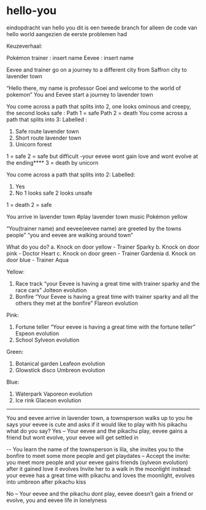 # hello-you
eindopdracht van hello you
dit is een tweede branch for alleen de code van hello world aangezien de eerste problemen had

Keuzeverhaal:

Pokémon trainer : insert name
Eevee : insert name

Eevee and trainer go on a journey to a different city from Saffron city to lavender town

“Hello there, my name is professor Goei and welcome to the world of pokemon”
You and Eevee start a journey to lavender town

You come across a path that splits into 2, one looks ominous and creepy, the second looks safe :
Path 1 = safe
Path 2 = death
You come across a path that splits into 3:
Labelled :
1.	Safe route lavender town
2.	Short route lavender town
3.	Unicorn forest

1 = safe
2 = safe but difficult -your eevee wont gain love and wont evolve at the ending****
3 = death by unicorn

You come across a path that splits into 2:
Labelled:
1.	Yes
2.	No
1 looks safe
2 looks unsafe

1 = death 
2 = safe

You arrive in lavender town
#play lavender town music Pokémon yellow

“You(trainer name) and eevee(eevee name) are greeted by the towns people”
“you and eevee are walking around town”

What do you do?
a.	Knock on door yellow - Trainer Sparky
b.	Knock on door pink - Doctor Heart
c.	Knock on door green - Trainer Gardenia
d.	Knock on door blue - Trainer Aqua

Yellow:
1.	Race track
“your Eevee is having a great time with trainer sparky and the race cars”
Jolteon evolution
2.	Bonfire
“Your Eevee is having a great time with trainer sparky and all the others they met at the bonfire”
Flareon evolution


Pink:
1.	Fortune teller
“Your eevee is having a great time with the fortune teller”
 Espeon evolution
2.	School 
Sylveon evolution


Green:
1.	Botanical garden
Leafeon evolution
2.	Glowstick disco
Umbreon evolution


Blue:
1.	Waterpark
Vaporeon evolution
2.	Ice rink
Glaceon evolution
 
****
You and eevee arrive in lavender town, a townsperson walks up to you
he says your eevee is cute and asks if it would like to play with his pikachu
what do you say?
Yes – Your eevee and the pikachu play, eevee gains a friend but wont evolve, your eevee will get settled in 

 -- You learn the name of the townsperson is lila, she invites you to the bonfire to meet some more people and get playdates –
Accept the invite: you meet more people and your eevee gains friends (sylveon evolution) after it gained love it evolves
Invite her to a walk in the moonlight instead: your eevee has a great time with pikachu and loves the moonlight, evolves into umbreon after pikachu kiss

No – Your eevee and the pikachu dont play, eevee doesn’t gain a friend or evolve, you and eevee life in lonelyness
